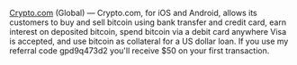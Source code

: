 [Crypto.com](https://crypto.com) (Global) — Crypto.com, for iOS and Android, allows its customers to buy and sell bitcoin using bank transfer and credit card, earn interest on deposited bitcoin, spend bitcoin via a debit card anywhere Visa is accepted, and use bitcoin as collateral for a US dollar loan. If you use my referral code gpd9q473d2 you'll receive $50 on your first transaction.